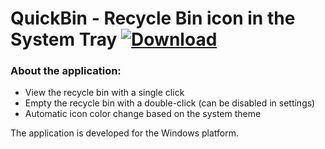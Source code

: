 # QuickBin - Recycle Bin icon in the System Tray [![Download](https://img.shields.io/badge/Download-最新版-blue.svg)](https://github.com/ilyjorsey/quickbin-system-tray-icon/releases)

### About the application:
- View the recycle bin with a single click
- Empty the recycle bin with a double-click (can be disabled in settings)
- Automatic icon color change based on the system theme

The application is developed for the Windows platform.
